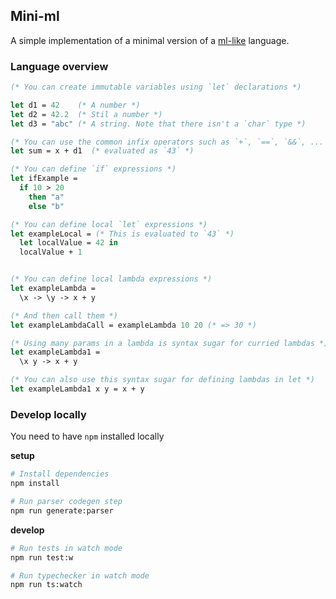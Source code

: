 ## Mini-ml

A simple implementation of a minimal version of a [ml-like](https://en.wikipedia.org/wiki/Standard_ML) language.

### Language overview

```ocaml
(* You can create immutable variables using `let` declarations *)

let d1 = 42    (* A number *)
let d2 = 42.2  (* Stil a number *)
let d3 = "abc" (* A string. Note that there isn't a `char` type *)

(* You can use the common infix operators such as `+`, `==`, `&&`, ... *)
let sum = x + d1  (* evaluated as `43` *)

(* You can define `if` expressions *)
let ifExample =
  if 10 > 20
    then "a"
    else "b"

(* You can define local `let` expressions *)
let exampleLocal = (* This is evaluated to `43` *)
  let localValue = 42 in
  localValue + 1


(* You can define local lambda expressions *)
let exampleLambda =
  \x -> \y -> x + y

(* And then call them *)
let exampleLambdaCall = exampleLambda 10 20 (* => 30 *)

(* Using many params in a lambda is syntax sugar for curried lambdas *)
let exampleLambda1 =
  \x y -> x + y

(* You can also use this syntax sugar for defining lambdas in let *)
let exampleLambda1 x y = x + y
```

### Develop locally

You need to have `npm` installed locally

**setup**

```bash
# Install dependencies
npm install

# Run parser codegen step
npm run generate:parser
```

**develop**

```bash
# Run tests in watch mode
npm run test:w

# Run typechecker in watch mode
npm run ts:watch
```
